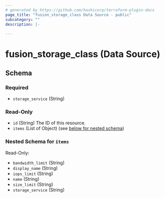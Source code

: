 ```yaml
---
# generated by https://github.com/hashicorp/terraform-plugin-docs
page_title: "fusion_storage_class Data Source - public"
subcategory: ""
description: |-
  
---
```


# fusion_storage_class (Data Source)





<!-- schema generated by tfplugindocs -->
## Schema

### Required

- `storage_service` (String)

### Read-Only

- `id` (String) The ID of this resource.
- `items` (List of Object) (see [below for nested schema](#nestedatt--items))

<a id="nestedatt--items"></a>
### Nested Schema for `items`

Read-Only:

- `bandwidth_limit` (String)
- `display_name` (String)
- `iops_limit` (String)
- `name` (String)
- `size_limit` (String)
- `storage_service` (String)


